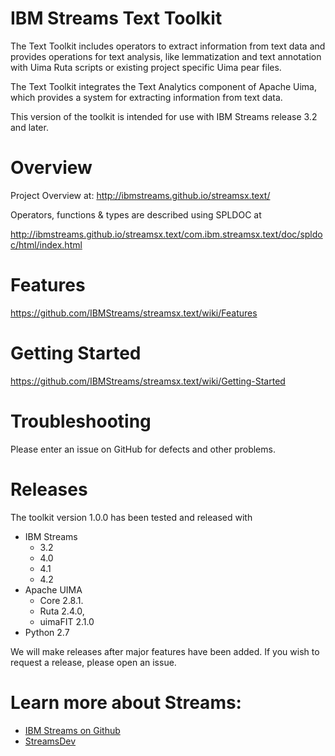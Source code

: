 # IBM Streams Text Toolkit

The Text Toolkit includes operators to extract information from text data and provides operations for text analysis, like lemmatization and text annotation with Uima Ruta scripts or existing project specific Uima pear files.

The Text Toolkit integrates the Text Analytics component of Apache Uima, which provides a system for extracting information from text data.

This version of the toolkit is intended for use with IBM Streams release 3.2 and later.

# Overview

Project Overview at: http://ibmstreams.github.io/streamsx.text/

Operators, functions & types are described using SPLDOC at

http://ibmstreams.github.io/streamsx.text/com.ibm.streamsx.text/doc/spldoc/html/index.html

# Features

https://github.com/IBMStreams/streamsx.text/wiki/Features

# Getting Started

https://github.com/IBMStreams/streamsx.text/wiki/Getting-Started

# Troubleshooting

Please enter an issue on GitHub for defects and other problems. 

# Releases

The toolkit version 1.0.0 has been tested and released with
* IBM Streams
    + 3.2
    + 4.0
    + 4.1
    + 4.2
* Apache UIMA
    + Core 2.8.1.
    + Ruta 2.4.0,
    + uimaFIT 2.1.0
* Python 2.7

We will make releases after major features have been added. If you wish to request a release, please open an issue.

# Learn more about Streams:

* [IBM Streams on Github](http://ibmstreams.github.io/)
* [StreamsDev](https://developer.ibm.com/streamsdev/)
